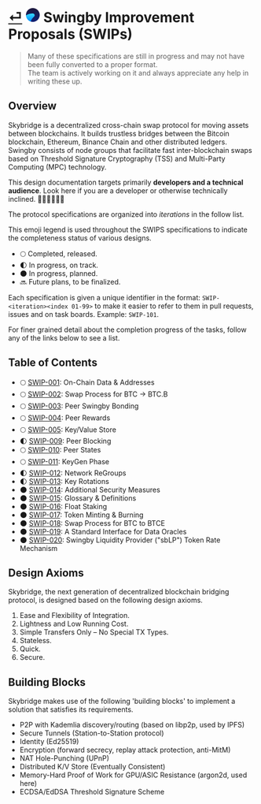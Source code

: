 # [⏎](../readme.md) ![Swingby Logo](../images/logo.png) Swingby Improvement Proposals (SWIPs)

> Many of these specifications are still in progress and may not have been fully converted to a proper format. <br />
> The team is actively working on it and always appreciate any help in writing these up.

## Overview

Skybridge is a decentralized cross-chain swap protocol for moving assets between blockchains. It builds trustless bridges between the Bitcoin blockchain, Ethereum, Binance Chain and other distributed ledgers. Swingby consists of node groups that facilitate fast inter-blockchain swaps based on Threshold Signature Cryptography (TSS) and Multi-Party Computing (MPC) technology.

This design documentation targets primarily **developers and a technical audience**. Look here if you are a developer or otherwise technically inclined. 👩🏻‍💻👨🏾‍💻

The protocol specifications are organized into _iterations_ in the follow list.

This emoji legend is used throughout the SWIPS specifications to indicate the completeness status of various designs.

- 🌕 Completed, released.
- 🌓 In progress, on track.
- 🌑 In progress, planned.
- 🔜 Future plans, to be finalized.

Each specification is given a unique identifier in the format: `SWIP-<iteration><index 01-99>` to make it easier to refer to them in pull requests, issues and on task boards. Example: `SWIP-101`.

For finer grained detail about the completion progress of the tasks, follow any of the links below to see a list.

## Table of Contents

- 🌕 [SWIP-001](./SWIP-001.md): On-Chain Data &amp; Addresses
- 🌕 [SWIP-002](./SWIP-002.md): Swap Process for BTC → BTC.B
- 🌕 [SWIP-003](./SWIP-003.md): Peer Swingby Bonding
- 🌕 [SWIP-004](./SWIP-004.md): Peer Rewards
- 🌕 [SWIP-005](./SWIP-005.md): Key/Value Store
- 🌓 [SWIP-009](./SWIP-009.md): Peer Blocking
- 🌕 [SWIP-010](./SWIP-010.md): Peer States
- 🌕 [SWIP-011](./SWIP-011.md): KeyGen Phase
- 🌓 [SWIP-012](./SWIP-012.md): Network ReGroups
- 🌓 [SWIP-013](./SWIP-013.md): Key Rotations
- 🌑 [SWIP-014](./SWIP-014.md): Additional Security Measures
- 🌑 [SWIP-015](./SWIP-015.md): Glossary &amp; Definitions
- 🌑 [SWIP-016](./SWIP-016.md): Float Staking
- 🌑 [SWIP-017](./SWIP-017.md): Token Minting &amp; Burning
- 🌑 [SWIP-018](./SWIP-018.md): Swap Process for BTC to BTCE
- 🌑 [SWIP-019](./SWIP-019.md): A Standard Interface for Data Oracles
- 🌑 [SWIP-020](./SWIP-020.md): Swingby Liquidity Provider ("sbLP") Token Rate Mechanism

## Design Axioms

Skybridge, the next generation of decentralized blockchain bridging protocol, is designed based on the following design axioms.

1. Ease and Flexibility of Integration.
2. Lightness and Low Running Cost.
3. Simple Transfers Only – No Special TX Types.
4. Stateless.
5. Quick.
6. Secure.

## Building Blocks

Skybridge makes use of the following 'building blocks' to implement a solution that satisfies its requirements.

- P2P with Kademlia discovery/routing (based on libp2p, used by IPFS)
- Secure Tunnels (Station-to-Station protocol)
- Identity (Ed25519)
- Encryption (forward secrecy, replay attack protection, anti-MitM)
- NAT Hole-Punching (UPnP)
- Distributed K/V Store (Eventually Consistent)
- Memory-Hard Proof of Work for GPU/ASIC Resistance (argon2d, used here)
- ECDSA/EdDSA Threshold Signature Scheme
